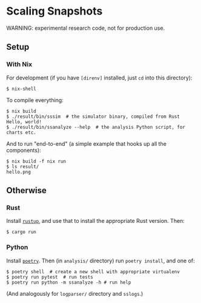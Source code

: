 # Scaling Snapshots

WARNING: experimental research code, not for production use.

## Setup

### With Nix

For development (if you have `[direnv]` installed, just `cd` into this directory):

``` shell
$ nix-shell
```

To compile everything:

``` shell
$ nix build
$ ./result/bin/sssim  # the simulator binary, compiled from Rust
Hello, world!
$ ./result/bin/ssanalyze --help  # the analysis Python script, for charts etc.
```

And to run "end-to-end" (a simple example that hooks up all the components):

``` shell
$ nix build -f nix run
$ ls result/
hello.png
```

[`direnv`]: https://direnv.net/

## Otherwise

### Rust

Install [`rustup`], and use that to install the appropriate Rust version. Then:

``` shell
$ cargo run
```

[`rustup`]: https://rustup.rs/

### Python

Install [`poetry`]. Then (in `analysis/` directory) run `poetry install`, and
one of:

``` shell
$ poetry shell  # create a new shell with appropriate virtualenv
$ poetry run pytest  # run tests
$ poetry run python -m ssanalyze -h # run help
```

(And analogously for `logparser/` directory and `sslogs`.)

[`poetry`]: https://python-poetry.org/
